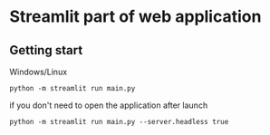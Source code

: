 # Streamlit part of web application

## Getting start

Windows/Linux
```
python -m streamlit run main.py
```

if you don't need to open the application after launch
```
python -m streamlit run main.py --server.headless true
```
